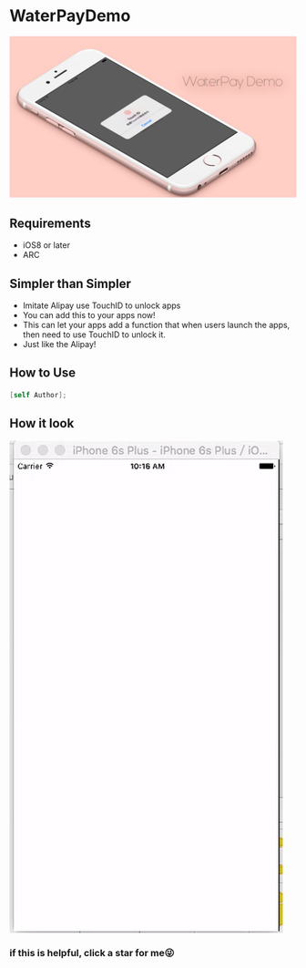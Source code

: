 # WaterPayDemo
![Hero](https://raw.githubusercontent.com/wat2rtsui/WaterPayDemo/master/hero.png)

## Requirements
* iOS8 or later
* ARC

## Simpler than Simpler
* Imitate Alipay use TouchID to unlock apps
* You can add this to your apps now!
* This can let your apps add a function that when users launch the apps, then need to use TouchID to unlock it.
* Just like the Alipay!

## How to Use
```objective-c
[self Author];
```

## How it look
![Demo](https://raw.githubusercontent.com/wat2rtsui/WaterPayDemo/master/Demo.gif)
<br>
<h3> if this is helpful, click a star for me😜</h2>

